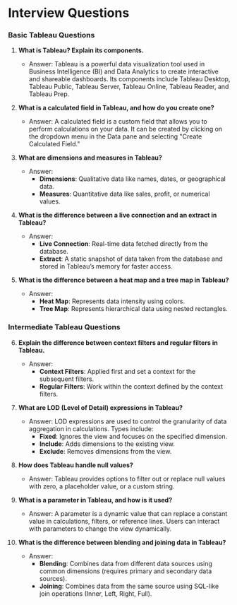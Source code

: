# Interview Questions

### **Basic Tableau Questions**

1. **What is Tableau? Explain its components.**

    - Answer: Tableau is a powerful data visualization tool used in Business Intelligence (BI) and Data Analytics to create interactive and shareable dashboards. Its components include Tableau Desktop, Tableau Public, Tableau Server, Tableau Online, Tableau Reader, and Tableau Prep.
2. **What is a calculated field in Tableau, and how do you create one?**

    - Answer: A calculated field is a custom field that allows you to perform calculations on your data. It can be created by clicking on the dropdown menu in the Data pane and selecting "Create Calculated Field."
3. **What are dimensions and measures in Tableau?**

    - Answer:
        - **Dimensions**: Qualitative data like names, dates, or geographical data.
        - **Measures**: Quantitative data like sales, profit, or numerical values.
4. **What is the difference between a live connection and an extract in Tableau?**

    - Answer:
        - **Live Connection**: Real-time data fetched directly from the database.
        - **Extract**: A static snapshot of data taken from the database and stored in Tableau’s memory for faster access.
5. **What is the difference between a heat map and a tree map in Tableau?**

    - Answer:
        - **Heat Map**: Represents data intensity using colors.
        - **Tree Map**: Represents hierarchical data using nested rectangles.

### **Intermediate Tableau Questions**

6. **Explain the difference between context filters and regular filters in Tableau.**

    - Answer:
        - **Context Filters**: Applied first and set a context for the subsequent filters.
        - **Regular Filters**: Work within the context defined by the context filters.
7. **What are LOD (Level of Detail) expressions in Tableau?**

    - Answer: LOD expressions are used to control the granularity of data aggregation in calculations. Types include:
        - **Fixed**: Ignores the view and focuses on the specified dimension.
        - **Include**: Adds dimensions to the existing view.
        - **Exclude**: Removes dimensions from the view.
8. **How does Tableau handle null values?**

    - Answer: Tableau provides options to filter out or replace null values with zero, a placeholder value, or a custom string.
9. **What is a parameter in Tableau, and how is it used?**

    - Answer: A parameter is a dynamic value that can replace a constant value in calculations, filters, or reference lines. Users can interact with parameters to change the view dynamically.
10. **What is the difference between blending and joining data in Tableau?**

    - Answer:
        - **Blending**: Combines data from different data sources using common dimensions (requires primary and secondary data sources).
        - **Joining**: Combines data from the same source using SQL-like join operations (Inner, Left, Right, Full).
